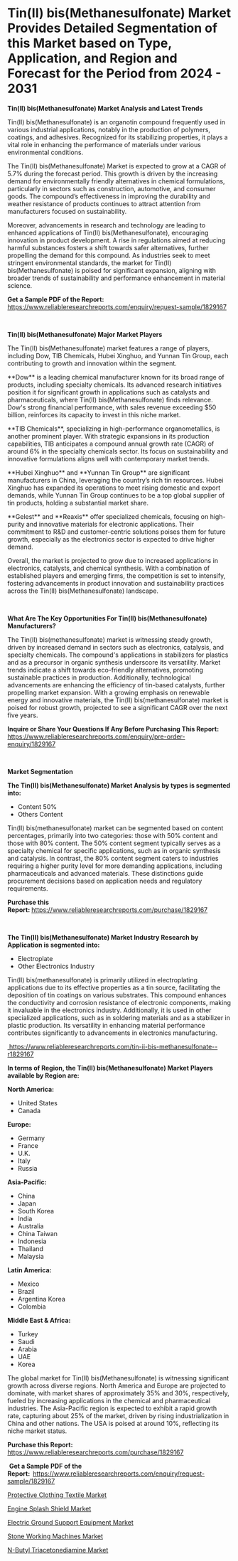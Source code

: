 <p><h1>Tin(II) bis(Methanesulfonate) Market Provides Detailed Segmentation of this Market based on Type, Application, and Region and Forecast for the Period from 2024 - 2031</h1></p><p><strong>Tin(II) bis(Methanesulfonate) Market Analysis and Latest Trends</strong></p>
<p><p>Tin(II) bis(Methanesulfonate) is an organotin compound frequently used in various industrial applications, notably in the production of polymers, coatings, and adhesives. Recognized for its stabilizing properties, it plays a vital role in enhancing the performance of materials under various environmental conditions. </p><p>The Tin(II) bis(Methanesulfonate) Market is expected to grow at a CAGR of 5.7% during the forecast period. This growth is driven by the increasing demand for environmentally friendly alternatives in chemical formulations, particularly in sectors such as construction, automotive, and consumer goods. The compound’s effectiveness in improving the durability and weather resistance of products continues to attract attention from manufacturers focused on sustainability. </p><p>Moreover, advancements in research and technology are leading to enhanced applications of Tin(II) bis(Methanesulfonate), encouraging innovation in product development. A rise in regulations aimed at reducing harmful substances fosters a shift towards safer alternatives, further propelling the demand for this compound. As industries seek to meet stringent environmental standards, the market for Tin(II) bis(Methanesulfonate) is poised for significant expansion, aligning with broader trends of sustainability and performance enhancement in material science.</p></p>
<p><strong>Get a Sample PDF of the Report:&nbsp;</strong> <a href="https://www.reliableresearchreports.com/enquiry/request-sample/1829167?utm_campaign=28&utm_medium=2&utm_source=Github&utm_content=ia&utm_term=15102024&utm_id=tinii-bismethanesulfonate">https://www.reliableresearchreports.com/enquiry/request-sample/1829167</a></p>
<p>&nbsp;</p>
<p><strong>Tin(II) bis(Methanesulfonate) Major Market Players</strong></p>
<p><p>The Tin(II) bis(Methanesulfonate) market features a range of players, including Dow, TIB Chemicals, Hubei Xinghuo, and Yunnan Tin Group, each contributing to growth and innovation within the segment. </p><p>**Dow** is a leading chemical manufacturer known for its broad range of products, including specialty chemicals. Its advanced research initiatives position it for significant growth in applications such as catalysts and pharmaceuticals, where Tin(II) bis(Methanesulfonate) finds relevance. Dow's strong financial performance, with sales revenue exceeding $50 billion, reinforces its capacity to invest in this niche market.</p><p>**TIB Chemicals**, specializing in high-performance organometallics, is another prominent player. With strategic expansions in its production capabilities, TIB anticipates a compound annual growth rate (CAGR) of around 6% in the specialty chemicals sector. Its focus on sustainability and innovative formulations aligns well with contemporary market trends.</p><p>**Hubei Xinghuo** and **Yunnan Tin Group** are significant manufacturers in China, leveraging the country’s rich tin resources. Hubei Xinghuo has expanded its operations to meet rising domestic and export demands, while Yunnan Tin Group continues to be a top global supplier of tin products, holding a substantial market share.</p><p>**Gelest** and **Reaxis** offer specialized chemicals, focusing on high-purity and innovative materials for electronic applications. Their commitment to R&D and customer-centric solutions poises them for future growth, especially as the electronics sector is expected to drive higher demand.</p><p>Overall, the market is projected to grow due to increased applications in electronics, catalysts, and chemical synthesis. With a combination of established players and emerging firms, the competition is set to intensify, fostering advancements in product innovation and sustainability practices across the Tin(II) bis(Methanesulfonate) landscape.</p></p>
<p>&nbsp;</p>
<p><strong>What Are The Key Opportunities For Tin(II) bis(Methanesulfonate) Manufacturers?</strong></p>
<p><p>The Tin(II) bis(methanesulfonate) market is witnessing steady growth, driven by increased demand in sectors such as electronics, catalysis, and specialty chemicals. The compound's applications in stabilizers for plastics and as a precursor in organic synthesis underscore its versatility. Market trends indicate a shift towards eco-friendly alternatives, promoting sustainable practices in production. Additionally, technological advancements are enhancing the efficiency of tin-based catalysts, further propelling market expansion. With a growing emphasis on renewable energy and innovative materials, the Tin(II) bis(methanesulfonate) market is poised for robust growth, projected to see a significant CAGR over the next five years.</p></p>
<p><strong>Inquire or Share Your Questions If Any Before Purchasing This Report:</strong> <a href="https://www.reliableresearchreports.com/enquiry/pre-order-enquiry/1829167?utm_campaign=28&utm_medium=2&utm_source=Github&utm_content=ia&utm_term=15102024&utm_id=tinii-bismethanesulfonate">https://www.reliableresearchreports.com/enquiry/pre-order-enquiry/1829167</a></p>
<p>&nbsp;</p>
<p><strong>Market Segmentation</strong></p>
<p><strong>The Tin(II) bis(Methanesulfonate) Market Analysis by types is segmented into:</strong></p>
<p><ul><li>Content 50%</li><li>Others Content</li></ul></p>
<p><p>Tin(II) bis(methanesulfonate) market can be segmented based on content percentages, primarily into two categories: those with 50% content and those with 80% content. The 50% content segment typically serves as a specialty chemical for specific applications, such as in organic synthesis and catalysis. In contrast, the 80% content segment caters to industries requiring a higher purity level for more demanding applications, including pharmaceuticals and advanced materials. These distinctions guide procurement decisions based on application needs and regulatory requirements.</p></p>
<p><strong>Purchase this Report:&nbsp;</strong><a href="https://www.reliableresearchreports.com/purchase/1829167?utm_campaign=28&utm_medium=2&utm_source=Github&utm_content=ia&utm_term=15102024&utm_id=tinii-bismethanesulfonate">https://www.reliableresearchreports.com/purchase/1829167</a></p>
<p>&nbsp;</p>
<p><strong>The Tin(II) bis(Methanesulfonate) Market Industry Research by Application is segmented into:</strong></p>
<p><ul><li>Electroplate</li><li>Other Electronics Industry</li></ul></p>
<p><p>Tin(II) bis(methanesulfonate) is primarily utilized in electroplating applications due to its effective properties as a tin source, facilitating the deposition of tin coatings on various substrates. This compound enhances the conductivity and corrosion resistance of electronic components, making it invaluable in the electronics industry. Additionally, it is used in other specialized applications, such as in soldering materials and as a stabilizer in plastic production. Its versatility in enhancing material performance contributes significantly to advancements in electronics manufacturing.</p></p>
<p><a href="https://www.reliableresearchreports.com/tin-ii-bis-methanesulfonate--r1829167?utm_campaign=28&utm_medium=2&utm_source=Github&utm_content=ia&utm_term=15102024&utm_id=tinii-bismethanesulfonate">&nbsp;https://www.reliableresearchreports.com/tin-ii-bis-methanesulfonate--r1829167</a></p>
<p><strong>In terms of Region, the Tin(II) bis(Methanesulfonate) Market Players available by Region are:</strong></p>
<p>
    <p> <strong> North America: </strong>
        <ul>
            <li>United States</li>
            <li>Canada</li>
        </ul>
        </p> 
    <p> <strong> Europe: </strong>
        <ul>
            <li>Germany</li>
            <li>France</li>
            <li>U.K.</li>
            <li>Italy</li>
            <li>Russia</li>
        </ul>
        </p> 
    <p> <strong> Asia-Pacific: </strong>
        <ul>
            <li>China</li>
            <li>Japan</li>
            <li>South Korea</li>
            <li>India</li>
            <li>Australia</li>
            <li>China Taiwan</li>
            <li>Indonesia</li>
            <li>Thailand</li>
            <li>Malaysia</li>
        </ul>
        </p> 
    <p> <strong> Latin America: </strong>
        <ul>
            <li>Mexico</li>
            <li>Brazil</li>
            <li>Argentina Korea</li>
            <li>Colombia</li>
        </ul>
        </p> 
    <p> <strong> Middle East & Africa: </strong>
        <ul>
            <li>Turkey</li>
            <li>Saudi</li>
            <li>Arabia</li>
            <li>UAE</li>
            <li>Korea</li>
        </ul>
    </p>
    </p>
<p><p>The global market for Tin(II) bis(Methanesulfonate) is witnessing significant growth across diverse regions. North America and Europe are projected to dominate, with market shares of approximately 35% and 30%, respectively, fueled by increasing applications in the chemical and pharmaceutical industries. The Asia-Pacific region is expected to exhibit a rapid growth rate, capturing about 25% of the market, driven by rising industrialization in China and other nations. The USA is poised at around 10%, reflecting its niche market status.</p></p>
<p><strong>Purchase this Report: </strong><a href="https://www.reliableresearchreports.com/purchase/1829167?utm_campaign=28&utm_medium=2&utm_source=Github&utm_content=ia&utm_term=15102024&utm_id=tinii-bismethanesulfonate">https://www.reliableresearchreports.com/purchase/1829167</a></p>
<p>&nbsp;<strong>Get a Sample PDF of the Report:&nbsp;&nbsp;</strong><a href="https://www.reliableresearchreports.com/enquiry/request-sample/1829167?utm_campaign=28&utm_medium=2&utm_source=Github&utm_content=ia&utm_term=15102024&utm_id=tinii-bismethanesulfonate">https://www.reliableresearchreports.com/enquiry/request-sample/1829167</a></p>
<p><strong></strong></p>
<p><p><a href="https://github.com/LoretaDushku585/Market-Research-Report-List-1/blob/main/protective-clothing-textile-market.md?utm_campaign=28&utm_medium=2&utm_source=Github&utm_content=ia&utm_term=15102024&utm_id=tinii-bismethanesulfonate">Protective Clothing Textile Market</a></p><p><a href="https://www.linkedin.com/pulse/comprehensive-engine-splash-shield-market-report-regional-analysis-u8idc?utm_campaign=28&utm_medium=2&utm_source=Github&utm_content=ia&utm_term=15102024&utm_id=tinii-bismethanesulfonate">Engine Splash Shield Market</a></p><p><a href="https://issuu.com/reportprime-2/docs/electric-ground-support-equipment-m_87c864552a2eb6?utm_campaign=28&utm_medium=2&utm_source=Github&utm_content=ia&utm_term=15102024&utm_id=tinii-bismethanesulfonate">Electric Ground Support Equipment Market</a></p><p><a href="https://issuu.com/reportprime-2/docs/stone-working-machines-market-size-_2b1d675e8dd70f?utm_campaign=28&utm_medium=2&utm_source=Github&utm_content=ia&utm_term=15102024&utm_id=tinii-bismethanesulfonate">Stone Working Machines Market</a></p><p><a href="https://github.com/OrlandoHBarks/Market-Research-Report-List-1/blob/main/n-butyl-triacetonediamine-market.md?utm_campaign=28&utm_medium=2&utm_source=Github&utm_content=ia&utm_term=15102024&utm_id=tinii-bismethanesulfonate">N-Butyl Triacetonediamine Market</a></p></p>